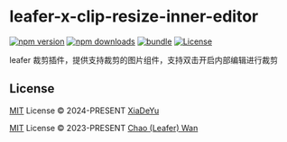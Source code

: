 # leafer-x-clip-resize-inner-editor

[![npm version][npm-version-src]][npm-version-href]
[![npm downloads][npm-downloads-src]][npm-downloads-href]
[![bundle][bundle-src]][bundle-href]
[![License][license-src]][license-href]

leafer 裁剪插件，提供支持裁剪的图片组件，支持双击开启内部编辑进行裁剪

## License

[MIT](./LICENSE) License © 2024-PRESENT [XiaDeYu](https://github.com/Xdy1579883916)

[MIT](https://github.com/leaferjs/leafer-ui/blob/main/LICENSE) License © 2023-PRESENT [Chao (Leafer) Wan](https://github.com/leaferjs)

<!-- Badges -->

[npm-version-src]: https://img.shields.io/npm/v/leafer-x-clip-resize-inner-editor?style=flat&colorA=080f12&colorB=1fa669
[npm-version-href]: https://npmjs.com/package/leafer-x-clip-resize-inner-editor
[npm-downloads-src]: https://img.shields.io/npm/dm/leafer-x-clip-resize-inner-editor?style=flat&colorA=080f12&colorB=1fa669
[npm-downloads-href]: https://npmjs.com/package/leafer-x-clip-resize-inner-editor
[bundle-src]: https://img.shields.io/bundlephobia/minzip/leafer-x-clip-resize-inner-editor?style=flat&colorA=080f12&colorB=1fa669&label=minzip
[bundle-href]: https://bundlephobia.com/result?p=leafer-x-clip-resize-inner-editor
[license-src]: https://img.shields.io/github/license/Xdy1579883916/leafer-x-clip-resize-inner-editor.svg?style=flat&colorA=080f12&colorB=1fa669
[license-href]: https://github.com/Xdy1579883916/leafer-x-clip-resize-inner-editor/blob/main/LICENSE
